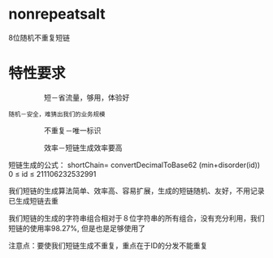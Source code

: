 # nonrepeatsalt
8位随机不重复短链

# 特性要求

　　　　　短－省流量，够用，体验好
 
	随机－安全，难猜出我们的业务规模
  
　　　　　不重复－唯一标识
 
　　　　　效率－短链生成效率要高
 

短链生成的公式：
shortChain= convertDecimalToBase62 (min+disorder(id))  0 ≤ id ≤ 211106232532991


我们短链的生成算法简单、效率高、容易扩展，生成的短链随机、友好，不用记录已生成短链去重



我们短链的生成的字符串组合相对于８位字符串的所有组合，没有充分利用，我们短链的使用率98.27%, 但是也是足够使用了


注意点：要使我们短链生成不重复，重点在于ID的分发不能重复
